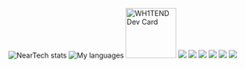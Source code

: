 ![NearTech stats](https://github-readme-stats.vercel.app/api?username=NierTech&count_private=true&show_icons=true&theme=radical )
![My languages](https://github-readme-stats.vercel.app/api/top-langs/?username=NIERTECH&show_icons=true&theme=radical)
<a href="https://app.daily.dev/WH1TEND"><img src="https://api.daily.dev/devcards/ca66f9e02c6c4966beeb08d7403cf8b7.png?r=szr" width="100" alt="WH1TEND Dev Card"/></a>
![](https://img.shields.io/badge/-JavaScript-F7DF1E?logo=javascript&logoColor=000)
![](https://img.shields.io/badge/-React-61DAFB?logo=react&logoColor=000)
![](https://img.shields.io/badge/-Next-000000?logo=next.js&logoColor=fff)
![](https://img.shields.io/badge/-HTML-e34f26?logo=html5&logoColor=fff)
![](https://img.shields.io/badge/-CSS-1572B6?logo=css3&logoColor=fff)
![](https://img.shields.io/badge/-Sass-CC6699?logo=sass&logoColor=fff)
